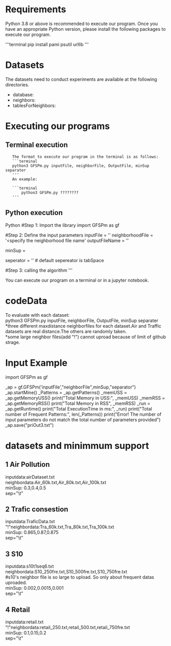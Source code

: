 # Requirements
Python 3.8 or above is recommended to execute our program. Once you have an appropriate Python version, please install the following packages to execute our program.

'''terminal
pip install pami psutil urllib
'''

# Datasets
 The datasets need to conduct experiments are available at the following directories.
   - database:
   - neighbors:
   - tablesForNeighbors:
   
# Executing our programs

## Terminal execution
       
       The format to execute our program in the terminal is as follows:
       ```terminal
       python3 GFSPm.py inputFile, neighborFile, OutputFile, minSup separater
       '''
       An example:
       
       ```terminal
           python3 GFSPm.py ????????
       '''
       
## Python execution
Python
#Step 1: Import the library
import GFSPm as gf

#Step 2: Define the input parameters
inputFile = '<specify the sequence database file name>'
neighborhoodFile = '<specify the neighborhood file name'
outputFileName = '<specify the output file name to store the patterns>'

minSup =<specifyMinSup>

seperator = '<specifyYourSeperator>' # default sepereator is tabSpace

#Step 3: calling the algorithm
'''


You can execute our program on a terminal or in a jupyter notebook. 

# codeData
To evaluate with each dataset:<br>
python3 GFSPm.py inputFile, neighborFile, OutputFile, minSup separater<br>
*three different maxdistance neighborfiles for each dataset.Air and Traffic datasets are real distance.The others are randomly taken.<br>
*some large neighbor files(add "!") cannot uproad because of limit of github strage.<br>


# Input Example
 import GFSPm as gf
 
 _ap = gf.GFSPm('inputFile',"neighborFile",minSup,"separator")
 _ap.startMine()
 _Patterns = _ap.getPatterns()
 _memUSS = _ap.getMemoryUSS()
 print("Total Memory in USS:", _memUSS)
 _memRSS = _ap.getMemoryRSS()
 print("Total Memory in RSS", _memRSS)
 _run = _ap.getRuntime()
 print("Total ExecutionTime in ms:", _run)
 print("Total number of Frequent Patterns:", len(_Patterns))
 print("Error! The number of input parameters do not match the total number of parameters provided")
 _ap.save("priOut3.txt")
# datasets and minimmum support
 ## 1 Air Pollution<br>
  inputdata:airDataset.txt<br>
  neighbordata:Air_60k.txt,Air_80k.txt,Air_100k.txt<br>
  minSup: 0.3,0.4,0.5<br>
  sep="\t"<br>
 ## 2 Trafic consestion<br>
  inputdata:TraficData.txt<br>
  "!"neighbordata:Tra_60k.txt,Tra_80k.txt,Tra_100k.txt<br>
  minSup: 0.865,0.87,0.875<br>
  sep="\t"<br>
 ## 3 S10
  inputdata:s10t1seq6.txt<br>
  neighbordata:S10_250fre.txt,S10_500fre.txt,S10_750fre.txt<br>
    #s10's neighbor file is so large to upload. So only about frequent datas uproaded.<br>
  minSup: 0.002,0.0015,0.001<br>
  sep="\t"<br>
 ## 4 Retail
  inputdata:retail.txt<br>
  "!"neighbordata:retail_250.txt,retail_500.txt,retail_750fre.txt<br>
  minSup: 0.1,0.15,0.2<br>
  sep="\t"<br>
  
